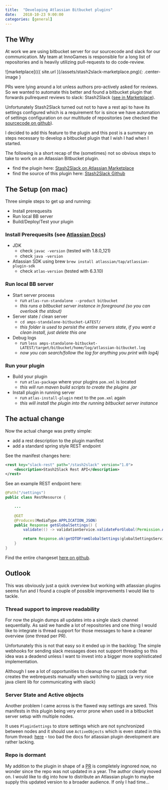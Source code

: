 ```yaml
---
title:  "Developing Atlassian Bitbucket plugins"
date:   2018-10-23 9:00:00
categories: [general]
---
```


## The Why

At work we are using bitbucket server for our sourcecode and slack for our communication.
My team at InnoGames is responsible for a long list of repositories and is heavily utilizing pull-requests to do code-review.

![marketplace]({{ site.url }}/assets/stash2slack-marketplace.png){: .center-image }

PRs were lying around a lot unless authors pro-actively asked for reviews. So we wanted to automate this better and found a bitbucket plugin that forwards pullrequest reviews to slack: Stash2Slack ([see in Marketplace](https://marketplace.atlassian.com/apps/1213042/slack-notifications-plugin)).

Unfortunately Stash2Slack turned out not to have a rest api to have its settings configured which is a requirement for is since we have automation of settings configuration on our multitude of repositories (we checked the [sourcecode on github](https://github.com/pragbits/stash2slack)).

I decided to add this feature to the plugin and this post is a summary on steps necessary to develop a bitbucket plugin that I wish I had when I started.

The following is a short recap of the (sometimes) not so obvious steps to take to work on an Atlassian Bitbucket plugin.

* find the plugin here: [Stash2Slack on Atlassian Marketplace](https://marketplace.atlassian.com/apps/1213042/slack-notifications-plugin)
* find the source of this plugin here: [Stash2Slack Github](https://github.com/pragbits/stash2slack)

## The Setup (on mac)

Three simple steps to get up and running:

* Install prerequesits
* Run local BB server
* Build/Deploy/Test your plugin

### Install Prerequesits (see [Atlassian Docs](https://developer.atlassian.com/server/framework/atlassian-sdk/set-up-the-atlassian-plugin-sdk-and-build-a-project/))
    
* JDK 
    * check `javac -version` (tested with 1.8.0_121)
    * check `java -version`
* Atlassian SDK using brew `brew install atlassian/tap/atlassian-plugin-sdk`
    * check `atlas-version` (tested with 6.3.10)

### Run local BB server

* Start server process
    * run `atlas-run-standalone --product bitbucket`
    * *this runs a bitbucket server instance in foreground (so you can overlook the stdout)*
* Server state / clean server
    * `cd amps-standalone-bitbucket-LATEST/`
    * *this folder is used to persist the entire servers state, if you want a clean install, just delete this one*
* Debug logs
    * run `less amps-standalone-bitbucket-LATEST/target/bitbucket/home/log/atlassian-bitbucket.log`
    * *now you can search/follow the log for anything you print with log4j*

### Run your plugin

* Build your plugin
    * run `atlas-package` where your plugins `pom.xml` is located
    * *this will run maven build scripts to create the plugins .jar*
* Install plugin in running server   
    * run `atlas-install-plugin` next to the `pom.xml` again
    * *this will install the plugin into the running bitbucket server instance*

## The actual change

Now the actual change was pretty simple:
* add a rest description to the plugin manifest
* add a standard spring style REST endpoint

See the manifest changes here:

```xml
<rest key="slack-rest" path="/stash2slack" version="1.0">
    <description>Stash2Slack Rest API</description>
</rest>
```

See an example REST endpoint here:
```java
@Path("/settings")
public class RestResource {

    ...
    
    @GET
    @Produces(MediaType.APPLICATION_JSON)
    public Response getGlobalSettings() {
        validate(() -> validationService.validateForGlobal(Permission.ADMIN));

        return Response.ok(getDTOFromGlobalSettings(globalSettingsService)).build();
    }
}
```

Find the entire changeset [here on github](https://github.com/pragbits/stash2slack/pull/71/files).

## Outlook

This was obviously just a quick overview but working with atlassian plugins seems fun and I found a couple of possible improvements I would like to tackle.

### Thread support to improve readability

For now the plugin dumps all updates into a single slack channel sequentially. As said we handle a lot of repositories and one thing I would like to integrate is thread support for those messages to have a cleaner overview (one thread per PR).

Unfortunately this is not that easy so it ended up in the backlog: The simple webhooks for sending slack messages does not support threading so this idea was a deadend unless I want to invest into a bigger more sophisticated implementation. 

Although I see a lot of opportunities to cleanup the current code that creates the webrequests manually when switching to [jslack](https://github.com/seratch/jslack) (a very nice java client lib for communicating with slack)

### Server State and Active objects

Another problem I came across is the flawed way settings are saved. This manifests in this plugin being very error prone when used in a bitbucket server setup with multiple nodes. 

It uses `PluginSettings` to store settings which are not synchronized between nodes and it should use `ActiveObjects` which is even stated in this forum thread: [here](https://community.atlassian.com/t5/Answers-Developer-Questions/JiraPluginSettings-with-Data-Center/qaq-p/529283) - too bad the docs for atlassian plugin development are rather lacking.

### Repo is dormant

My addition to the plugin in shape of a [PR](https://github.com/pragbits/stash2slack/pull/71) is completely ingnored now, no wonder since the repo was not updated in a year. The author clearly moved on. I would like to dig into how to distribute an Atlassian plugin to maybe supply this updated version to a broader audience. If only I had time...
